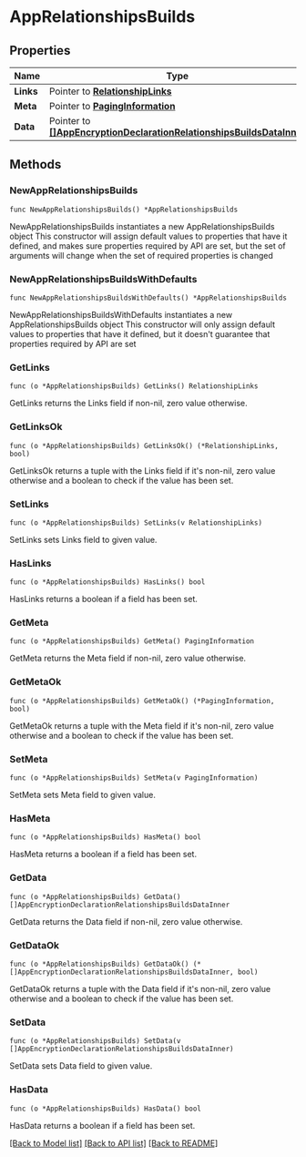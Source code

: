 # AppRelationshipsBuilds

## Properties

Name | Type | Description | Notes
------------ | ------------- | ------------- | -------------
**Links** | Pointer to [**RelationshipLinks**](RelationshipLinks.md) |  | [optional] 
**Meta** | Pointer to [**PagingInformation**](PagingInformation.md) |  | [optional] 
**Data** | Pointer to [**[]AppEncryptionDeclarationRelationshipsBuildsDataInner**](AppEncryptionDeclarationRelationshipsBuildsDataInner.md) |  | [optional] 

## Methods

### NewAppRelationshipsBuilds

`func NewAppRelationshipsBuilds() *AppRelationshipsBuilds`

NewAppRelationshipsBuilds instantiates a new AppRelationshipsBuilds object
This constructor will assign default values to properties that have it defined,
and makes sure properties required by API are set, but the set of arguments
will change when the set of required properties is changed

### NewAppRelationshipsBuildsWithDefaults

`func NewAppRelationshipsBuildsWithDefaults() *AppRelationshipsBuilds`

NewAppRelationshipsBuildsWithDefaults instantiates a new AppRelationshipsBuilds object
This constructor will only assign default values to properties that have it defined,
but it doesn't guarantee that properties required by API are set

### GetLinks

`func (o *AppRelationshipsBuilds) GetLinks() RelationshipLinks`

GetLinks returns the Links field if non-nil, zero value otherwise.

### GetLinksOk

`func (o *AppRelationshipsBuilds) GetLinksOk() (*RelationshipLinks, bool)`

GetLinksOk returns a tuple with the Links field if it's non-nil, zero value otherwise
and a boolean to check if the value has been set.

### SetLinks

`func (o *AppRelationshipsBuilds) SetLinks(v RelationshipLinks)`

SetLinks sets Links field to given value.

### HasLinks

`func (o *AppRelationshipsBuilds) HasLinks() bool`

HasLinks returns a boolean if a field has been set.

### GetMeta

`func (o *AppRelationshipsBuilds) GetMeta() PagingInformation`

GetMeta returns the Meta field if non-nil, zero value otherwise.

### GetMetaOk

`func (o *AppRelationshipsBuilds) GetMetaOk() (*PagingInformation, bool)`

GetMetaOk returns a tuple with the Meta field if it's non-nil, zero value otherwise
and a boolean to check if the value has been set.

### SetMeta

`func (o *AppRelationshipsBuilds) SetMeta(v PagingInformation)`

SetMeta sets Meta field to given value.

### HasMeta

`func (o *AppRelationshipsBuilds) HasMeta() bool`

HasMeta returns a boolean if a field has been set.

### GetData

`func (o *AppRelationshipsBuilds) GetData() []AppEncryptionDeclarationRelationshipsBuildsDataInner`

GetData returns the Data field if non-nil, zero value otherwise.

### GetDataOk

`func (o *AppRelationshipsBuilds) GetDataOk() (*[]AppEncryptionDeclarationRelationshipsBuildsDataInner, bool)`

GetDataOk returns a tuple with the Data field if it's non-nil, zero value otherwise
and a boolean to check if the value has been set.

### SetData

`func (o *AppRelationshipsBuilds) SetData(v []AppEncryptionDeclarationRelationshipsBuildsDataInner)`

SetData sets Data field to given value.

### HasData

`func (o *AppRelationshipsBuilds) HasData() bool`

HasData returns a boolean if a field has been set.


[[Back to Model list]](../README.md#documentation-for-models) [[Back to API list]](../README.md#documentation-for-api-endpoints) [[Back to README]](../README.md)


